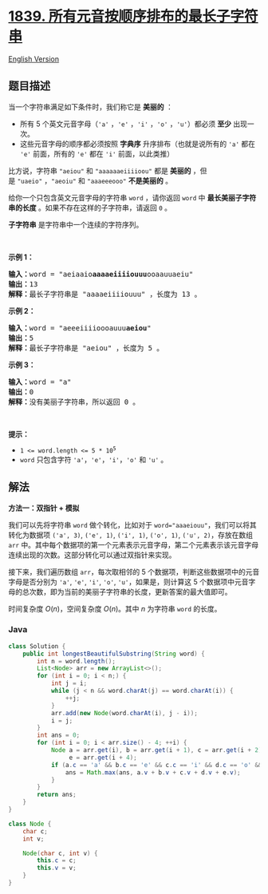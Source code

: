 # [1839. 所有元音按顺序排布的最长子字符串](https://leetcode.cn/problems/longest-substring-of-all-vowels-in-order)

[English Version](/solution/1800-1899/1839.Longest%20Substring%20Of%20All%20Vowels%20in%20Order/README_EN.md)

## 题目描述

<p>当一个字符串满足如下条件时，我们称它是 <b>美丽的</b> ：</p>

<ul>
	<li>所有 5 个英文元音字母（<code>'a'</code> ，<code>'e'</code> ，<code>'i'</code> ，<code>'o'</code> ，<code>'u'</code>）都必须 <strong>至少</strong> 出现一次。</li>
	<li>这些元音字母的顺序都必须按照 <strong>字典序</strong> 升序排布（也就是说所有的 <code>'a'</code> 都在 <code>'e'</code> 前面，所有的 <code>'e'</code> 都在 <code>'i'</code> 前面，以此类推）</li>
</ul>

<p>比方说，字符串 <code>"aeiou"</code> 和 <code>"aaaaaaeiiiioou"</code> 都是 <strong>美丽的</strong> ，但是 <code>"uaeio"</code> ，<code>"aeoiu"</code> 和 <code>"aaaeeeooo"</code> <strong>不是美丽的</strong> 。</p>

<p>给你一个只包含英文元音字母的字符串 <code>word</code> ，请你返回 <code>word</code> 中 <strong>最长美丽子字符串的长度</strong> 。如果不存在这样的子字符串，请返回 <code>0</code> 。</p>

<p><strong>子字符串</strong> 是字符串中一个连续的字符序列。</p>

<p> </p>

<p><strong>示例 1：</strong></p>

<pre>
<b>输入：</b>word = "aeiaaio<strong>aaaaeiiiiouuu</strong>ooaauuaeiu"
<b>输出：</b>13
<b>解释：</b>最长子字符串是 "aaaaeiiiiouuu" ，长度为 13 。</pre>

<p><strong>示例 2：</strong></p>

<pre>
<b>输入：</b>word = "aeeeiiiioooauuu<strong>aeiou</strong>"
<b>输出：</b>5
<b>解释：</b>最长子字符串是 "aeiou" ，长度为 5 。
</pre>

<p><strong>示例 3：</strong></p>

<pre>
<b>输入：</b>word = "a"
<b>输出：</b>0
<b>解释：</b>没有美丽子字符串，所以返回 0 。
</pre>

<p> </p>

<p><strong>提示：</strong></p>

<ul>
	<li><code>1 <= word.length <= 5 * 10<sup>5</sup></code></li>
	<li><code>word</code> 只包含字符 <code>'a'</code>，<code>'e'</code>，<code>'i'</code>，<code>'o'</code> 和 <code>'u'</code> 。</li>
</ul>

## 解法

**方法一：双指针 + 模拟**

我们可以先将字符串 `word` 做个转化，比如对于 `word="aaaeiouu"`，我们可以将其转化为数据项 `('a', 3)`, `('e', 1)`, `('i', 1)`, `('o', 1)`, `('u', 2)`，存放在数组 `arr` 中。其中每个数据项的第一个元素表示元音字母，第二个元素表示该元音字母连续出现的次数。这部分转化可以通过双指针来实现。

接下来，我们遍历数组 `arr`，每次取相邻的 $5$ 个数据项，判断这些数据项中的元音字母是否分别为 `'a'`, `'e'`, `'i'`, `'o'`, `'u'`，如果是，则计算这 $5$ 个数据项中元音字母的总次数，即为当前的美丽子字符串的长度，更新答案的最大值即可。

时间复杂度 $O(n)$，空间复杂度 $O(n)$。其中 $n$ 为字符串 `word` 的长度。

### **Java**

```java
class Solution {
    public int longestBeautifulSubstring(String word) {
        int n = word.length();
        List<Node> arr = new ArrayList<>();
        for (int i = 0; i < n;) {
            int j = i;
            while (j < n && word.charAt(j) == word.charAt(i)) {
                ++j;
            }
            arr.add(new Node(word.charAt(i), j - i));
            i = j;
        }
        int ans = 0;
        for (int i = 0; i < arr.size() - 4; ++i) {
            Node a = arr.get(i), b = arr.get(i + 1), c = arr.get(i + 2), d = arr.get(i + 3),
                 e = arr.get(i + 4);
            if (a.c == 'a' && b.c == 'e' && c.c == 'i' && d.c == 'o' && e.c == 'u') {
                ans = Math.max(ans, a.v + b.v + c.v + d.v + e.v);
            }
        }
        return ans;
    }
}

class Node {
    char c;
    int v;

    Node(char c, int v) {
        this.c = c;
        this.v = v;
    }
}
```
